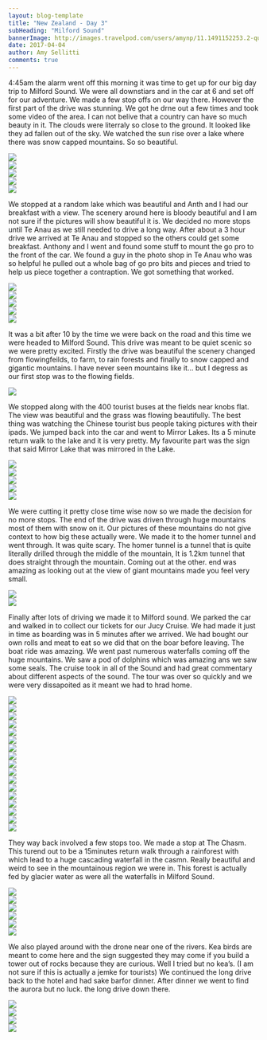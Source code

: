 ```yaml
---
layout: blog-template
title: "New Zealand - Day 3"
subHeading: "Milford Sound"
bannerImage: http://images.travelpod.com/users/amynp/11.1491152253.2-queenstown.jpg
date: 2017-04-04
author: Amy Sellitti
comments: true
---
```

4:45am the alarm went off this morning it was time to get up for our big day trip to Milford Sound. We were all downstiars and in the car at 6 and set off for our adventure. We made a few stop offs on our way there. However the first part of the drive was stunning. We got he drne out a few times and took some video of the area. I can not belive that a country can have so much beauty in it. The clouds were literraly so close to the ground. It looked like they ad fallen out of the sky. We watched the sun rise over a lake where there was snow capped mountains. So so beautiful.

<div class="center-image"><img src="http://images.travelpod.com/users/amynp/11.1491344789.morning-view.jpg" /></div>
<div class="center-image"><img src="http://images.travelpod.com/users/amynp/11.1491344789.lake.jpg" /></div>
<div class="center-image"><img src="http://images.travelpod.com/users/amynp/11.1491344789.snow.jpg" /></div>
<div class="center-image"><img src="http://images.travelpod.com/users/amynp/11.1491344789.drone-flying.jpg" /></div>
<div class="center-image"><img src="http://images.travelpod.com/users/amynp/11.1491344789.on-the-road.jpg" /></div>

We stopped at a random lake which was beautiful and Anth and I had our breakfast with a view.  The scenery around here is bloody beautiful and I am not sure if the pictures will show beautiful it is. We decided no more stops until Te Anau as we still needed to drive a long way. After about a 3 hour drive we arrived at Te Anau and stopped so the others could get some breakfast. Anthony and I went and found some stuff to mount the go pro to the front of the car. We found a guy in the photo shop in Te Anau who was so helpful he pulled out a whole bag of go pro bits and pieces and tried to help us piece together a contraption.  We got something that worked. 

<div class="center-image"><img src="http://images.travelpod.com/users/amynp/11.1491344789.1-lake.jpg" /></div>
<div class="center-image"><img src="http://images.travelpod.com/users/amynp/11.1491344789.morning-lake.jpg" /></div>
<div class="center-image"><img src="http://images.travelpod.com/users/amynp/11.1491344789.pretty-creek.jpg" /></div>
<div class="center-image"><img src="http://images.travelpod.com/users/amynp/11.1491344789.3-lake.jpg" /></div>
<div class="center-image"><img src="http://images.travelpod.com/users/amynp/11.1491344789.breaky-at-lake.jpg" /></div>

It was a bit after 10 by the time we  were back on the road and this time we were headed to Milford Sound. This drive was meant to be quiet scenic so we were pretty excited.  Firstly the drive was beautiful the scenery changed from flowingfeilds, to farm, to rain forests and finally to snow capped and gigantic mountains. I have never seen mountains like it…  but I degress as our first stop was to the flowing fields. 


<div class="center-image"><img src="http://images.travelpod.com/users/amynp/11.1491344789.hills.jpg" /></div>

We stopped along with the 400 tourist buses at the fields near knobs flat.  The view was beautiful and the grass was flowing beautifully. The best thing was watching the Chinese tourist bus people taking pictures with their ipads. We jumped back into the car and went to Mirror Lakes. Its a 5 minute return walk to the lake and it is very pretty. My favourite part was the sign that said Mirror Lake that was mirrored in the Lake. 

<div class="center-image"><img src="http://images.travelpod.com/users/amynp/11.1491344789.tree.jpg" /></div>
<div class="center-image"><img src="http://images.travelpod.com/users/amynp/11.1491344789.mirror-lake.jpg" /></div>
<div class="center-image"><img src="http://images.travelpod.com/users/amynp/11.1491344789.sign.jpg" /></div>
<div class="center-image"><img src="http://images.travelpod.com/users/amynp/11.1491344789.pretty-mirror-lake.jpg" /></div>
<div class="center-image"><img src="http://images.travelpod.com/users/amynp/11.1491344789.us-at-mirror-lake.jpg" /></div>
<div class="center-image"><img src="" /></div>
<div class="center-image"><img src="" /></div>

We were cutting it pretty close time wise now so we made the decision for no more stops. The end of the drive was driven through huge mountains most of them with snow on it. Our pictures of these mountains do not give context to how big these actually were. We made it to the homer tunnel and went through. It was quite scary. The homer tunnel is a tunnel that is quite literally drilled through the middle of the mountain, It is 1.2km tunnel that does straight through the mountain. Coming out at the other.  end was amazing as looking out at the view of giant mountains made you feel very small. 

<div class="center-image"><img src="http://images.travelpod.com/users/amynp/11.1491344789.1-snow.jpg" /></div>
<div class="center-image"><img src="http://images.travelpod.com/users/amynp/11.1491344789.1-on-the-road.jpg" /></div>

Finally after lots of driving we made it to Milford sound.  We parked the car and walked in to collect our tickets for our Jucy Cruise.  We had made it just in time as boarding was in 5 minutes after we arrived. We had bought our own rolls and meat to eat so we did that on the boar before leaving. The boat ride was amazing. We went past numerous waterfalls coming off the huge mountains. We saw a pod of dolphins which was amazing ans we saw some seals. The cruise took in all of the Sound and had great commentary about different aspects of the sound.  The tour was over so quickly and we were very dissapoited as it meant we had to hrad home. 

<div class="center-image"><img src="http://images.travelpod.com/users/amynp/11.1491344789.jucy-cruise.jpg" /></div>
<div class="center-image"><img src="http://images.travelpod.com/users/amynp/11.1491344789.milford.jpg" /></div>
<div class="center-image"><img src="http://images.travelpod.com/users/amynp/11.1491344789.leaving-for-the-ccuise.jpg" /></div>
<div class="center-image"><img src="http://images.travelpod.com/users/amynp/11.1491344789.wog-lunch.jpg" /></div>
<div class="center-image"><img src="http://images.travelpod.com/users/amynp/11.1491344789.milford-sound.jpg" /></div>
<div class="center-image"><img src="http://images.travelpod.com/users/amynp/11.1491344789.dolphins-on-milford.jpg" /></div>
<div class="center-image"><img src="http://images.travelpod.com/users/amynp/11.1491344789.2-milford.jpg" /></div>
<div class="center-image"><img src="http://images.travelpod.com/users/amynp/11.1491344789.small-waterfall.jpg" /></div>
<div class="center-image"><img src="http://images.travelpod.com/users/amynp/11.1491344789.us-at-milford.jpg" /></div>
<div class="center-image"><img src="http://images.travelpod.com/users/amynp/11.1491344789.anthandrob.jpg" /></div>
<div class="center-image"><img src="http://images.travelpod.com/users/amynp/11.1491344789.oh-dear.jpg" /></div>
<div class="center-image"><img src="http://images.travelpod.com/users/amynp/11.1491344789.baby-seals.jpg" /></div>
<div class="center-image"><img src="http://images.travelpod.com/users/amynp/11.1491344789.waterfall.jpg" /></div>
<div class="center-image"><img src="http://images.travelpod.com/users/amynp/11.1491344789.1-waterfall.jpg" /></div>
<div class="center-image"><img src="http://images.travelpod.com/users/amynp/11.1491344789.up-close.jpg" /></div>
<div class="center-image"><img src="http://images.travelpod.com/users/amynp/11.1491344789.1-us-at-milford.jpg" /></div>
<div class="center-image"><img src="http://images.travelpod.com/users/amynp/11.1491344789.not-leaving.jpg" /></div>


They way back involved a few stops too. We made a stop at The Chasm.  This turend out to be a 15minutes return walk through a rainforest with which lead to a huge cascading waterfall in the casmn. Really beautiful and weird to see in the mountainous region we were in. This forest is actually fed by glacier water as were all the waterfalls in Milford Sound. 
<div class="center-image"><img src="http://images.travelpod.com/users/amynp/11.1491344789.kea.jpg" /></div>
<div class="center-image"><img src="http://images.travelpod.com/users/amynp/11.1491344789.the-cravine.jpg" /></div>
<div class="center-image"><img src="http://images.travelpod.com/users/amynp/11.1491344789.1-the-cravine.jpg" /></div>
<div class="center-image"><img src="http://images.travelpod.com/users/amynp/11.1491344789.anth-and-i.jpg" /></div>
<div class="center-image"><img src="http://images.travelpod.com/users/amynp/11.1491344789.moss-hugegr.jpg" /></div>
<div class="center-image"><img src="http://images.travelpod.com/users/amynp/11.1491344789.kea-rocks.jpg" /></div>

We also played around with the drone near one of the rivers. Kea birds are meant to come here and the sign suggested they may come if you build a tower out of rocks because they are curious. Well I tried but no kea’s. (I am not sure if this is actually a jemke for tourists) We continued the long drive back to the hotel and had sake barfor dinner. After dinner we went to find the aurora but no luck. 
the long drive down there. 


<div class="center-image"><img src="http://images.travelpod.com/users/amynp/11.1491344789.kea-rocks.jpg" /></div>
<div class="center-image"><img src="http://images.travelpod.com/users/amynp/11.1491344789.chris.jpg" /></div>
<div class="center-image"><img src="http://images.travelpod.com/users/amynp/11.1491344789.view.jpg" /></div>
<div class="center-image"><img src="http://images.travelpod.com/users/amynp/11.1491344789.info.jpg" /></div>
